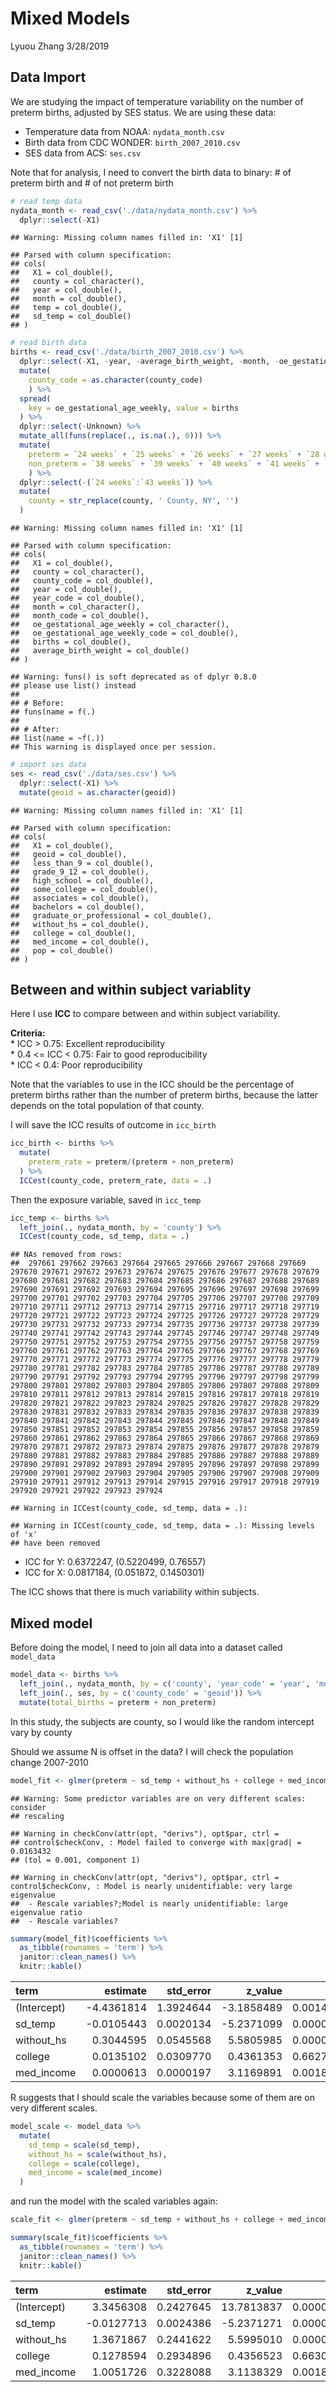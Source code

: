 Mixed Models
================
Lyuou Zhang
3/28/2019

## Data Import

We are studying the impact of temperature variability on the number of
preterm births, adjusted by SES status. We are using these data:

  - Temperature data from NOAA: `nydata_month.csv`  
  - Birth data from CDC WONDER: `birth_2007_2010.csv`  
  - SES data from ACS: `ses.csv`

Note that for analysis, I need to convert the birth data to binary: \#
of preterm birth and \# of not preterm birth

``` r
# read temp data
nydata_month <- read_csv('./data/nydata_month.csv') %>% 
  dplyr::select(-X1)
```

    ## Warning: Missing column names filled in: 'X1' [1]

    ## Parsed with column specification:
    ## cols(
    ##   X1 = col_double(),
    ##   county = col_character(),
    ##   year = col_double(),
    ##   month = col_double(),
    ##   temp = col_double(),
    ##   sd_temp = col_double()
    ## )

``` r
# read birth data
births <- read_csv('./data/birth_2007_2010.csv') %>% 
  dplyr::select(-X1, -year, -average_birth_weight, -month, -oe_gestational_age_weekly_code) %>% 
  mutate(
    county_code = as.character(county_code)
    ) %>% 
  spread(
    key = oe_gestational_age_weekly, value = births
  ) %>% 
  dplyr::select(-Unknown) %>% 
  mutate_all(funs(replace(., is.na(.), 0))) %>% 
  mutate(
    preterm = `24 weeks` + `25 weeks` + `26 weeks` + `27 weeks` + `28 weeks` + `29 weeks` + `30 weeks` + `31 weeks` + `32 weeks` + `33 weeks` + `34 weeks` + `35 weeks` + `36 weeks` + `37 weeks`,
    non_preterm = `38 weeks` + `39 weeks` + `40 weeks` + `41 weeks` + `42 weeks` + `43 weeks`
    ) %>% 
  dplyr::select(-(`24 weeks`:`43 weeks`)) %>% 
  mutate(
    county = str_replace(county, ' County, NY', '')
  )
```

    ## Warning: Missing column names filled in: 'X1' [1]

    ## Parsed with column specification:
    ## cols(
    ##   X1 = col_double(),
    ##   county = col_character(),
    ##   county_code = col_double(),
    ##   year = col_double(),
    ##   year_code = col_double(),
    ##   month = col_character(),
    ##   month_code = col_double(),
    ##   oe_gestational_age_weekly = col_character(),
    ##   oe_gestational_age_weekly_code = col_double(),
    ##   births = col_double(),
    ##   average_birth_weight = col_double()
    ## )

    ## Warning: funs() is soft deprecated as of dplyr 0.8.0
    ## please use list() instead
    ## 
    ## # Before:
    ## funs(name = f(.)
    ## 
    ## # After: 
    ## list(name = ~f(.))
    ## This warning is displayed once per session.

``` r
# import ses data
ses <- read_csv('./data/ses.csv') %>% 
  dplyr::select(-X1) %>% 
  mutate(geoid = as.character(geoid))
```

    ## Warning: Missing column names filled in: 'X1' [1]

    ## Parsed with column specification:
    ## cols(
    ##   X1 = col_double(),
    ##   geoid = col_double(),
    ##   less_than_9 = col_double(),
    ##   grade_9_12 = col_double(),
    ##   high_school = col_double(),
    ##   some_college = col_double(),
    ##   associates = col_double(),
    ##   bachelors = col_double(),
    ##   graduate_or_professional = col_double(),
    ##   without_hs = col_double(),
    ##   college = col_double(),
    ##   med_income = col_double(),
    ##   pop = col_double()
    ## )

## Between and within subject variablity

Here I use **ICC** to compare between and within subject variability.

**Criteria:**  
\* ICC \> 0.75: Excellent reproducibility  
\* 0.4 \<= ICC \< 0.75: Fair to good reproducibility  
\* ICC \< 0.4: Poor reproducibility

Note that the variables to use in the ICC should be the percentage of
preterm births rather than the number of preterm births, because the
latter depends on the total population of that county.

I will save the ICC results of outcome in `icc_birth`

``` r
icc_birth <- births %>% 
  mutate(
    preterm_rate = preterm/(preterm + non_preterm)
  ) %>% 
  ICCest(county_code, preterm_rate, data = .)
```

Then the exposure variable, saved in `icc_temp`

``` r
icc_temp <- births %>% 
  left_join(., nydata_month, by = 'county') %>% 
  ICCest(county_code, sd_temp, data = .)
```

    ## NAs removed from rows:
    ##  297661 297662 297663 297664 297665 297666 297667 297668 297669 297670 297671 297672 297673 297674 297675 297676 297677 297678 297679 297680 297681 297682 297683 297684 297685 297686 297687 297688 297689 297690 297691 297692 297693 297694 297695 297696 297697 297698 297699 297700 297701 297702 297703 297704 297705 297706 297707 297708 297709 297710 297711 297712 297713 297714 297715 297716 297717 297718 297719 297720 297721 297722 297723 297724 297725 297726 297727 297728 297729 297730 297731 297732 297733 297734 297735 297736 297737 297738 297739 297740 297741 297742 297743 297744 297745 297746 297747 297748 297749 297750 297751 297752 297753 297754 297755 297756 297757 297758 297759 297760 297761 297762 297763 297764 297765 297766 297767 297768 297769 297770 297771 297772 297773 297774 297775 297776 297777 297778 297779 297780 297781 297782 297783 297784 297785 297786 297787 297788 297789 297790 297791 297792 297793 297794 297795 297796 297797 297798 297799 297800 297801 297802 297803 297804 297805 297806 297807 297808 297809 297810 297811 297812 297813 297814 297815 297816 297817 297818 297819 297820 297821 297822 297823 297824 297825 297826 297827 297828 297829 297830 297831 297832 297833 297834 297835 297836 297837 297838 297839 297840 297841 297842 297843 297844 297845 297846 297847 297848 297849 297850 297851 297852 297853 297854 297855 297856 297857 297858 297859 297860 297861 297862 297863 297864 297865 297866 297867 297868 297869 297870 297871 297872 297873 297874 297875 297876 297877 297878 297879 297880 297881 297882 297883 297884 297885 297886 297887 297888 297889 297890 297891 297892 297893 297894 297895 297896 297897 297898 297899 297900 297901 297902 297903 297904 297905 297906 297907 297908 297909 297910 297911 297912 297913 297914 297915 297916 297917 297918 297919 297920 297921 297922 297923 297924

    ## Warning in ICCest(county_code, sd_temp, data = .):

    ## Warning in ICCest(county_code, sd_temp, data = .): Missing levels of 'x'
    ## have been removed

  - ICC for Y: 0.6372247, (0.5220499, 0.76557)
  - ICC for X: 0.0817184, (0.051872, 0.1450301)

The ICC shows that there is much variability within subjects.

## Mixed model

Before doing the model, I need to join all data into a dataset called
`model_data`

``` r
model_data <- births %>% 
  left_join(., nydata_month, by = c('county', 'year_code' = 'year', 'month_code' = 'month')) %>%
  left_join(., ses, by = c('county_code' = 'geoid')) %>% 
  mutate(total_births = preterm + non_preterm)
```

In this study, the subjects are county, so I would like the random
intercept vary by county

Should we assume N is offset in the data? I will check the population
change
2007-2010

``` r
model_fit <- glmer(preterm ~ sd_temp + without_hs + college + med_income + (1|county_code), data = model_data, family = 'poisson')
```

    ## Warning: Some predictor variables are on very different scales: consider
    ## rescaling

    ## Warning in checkConv(attr(opt, "derivs"), opt$par, ctrl =
    ## control$checkConv, : Model failed to converge with max|grad| = 0.0163432
    ## (tol = 0.001, component 1)

    ## Warning in checkConv(attr(opt, "derivs"), opt$par, ctrl = control$checkConv, : Model is nearly unidentifiable: very large eigenvalue
    ##  - Rescale variables?;Model is nearly unidentifiable: large eigenvalue ratio
    ##  - Rescale variables?

``` r
summary(model_fit)$coefficients %>% 
  as_tibble(rownames = 'term') %>% 
  janitor::clean_names() %>% 
  knitr::kable()
```

| term        |    estimate | std\_error |    z\_value |     pr\_z |
| :---------- | ----------: | ---------: | ----------: | --------: |
| (Intercept) | \-4.4361814 |  1.3924644 | \-3.1858489 | 0.0014433 |
| sd\_temp    | \-0.0105443 |  0.0020134 | \-5.2371099 | 0.0000002 |
| without\_hs |   0.3044595 |  0.0545568 |   5.5805985 | 0.0000000 |
| college     |   0.0135102 |  0.0309770 |   0.4361353 | 0.6627385 |
| med\_income |   0.0000613 |  0.0000197 |   3.1169891 | 0.0018271 |

R suggests that I should scale the variables because some of them are on
very different scales.

``` r
model_scale <- model_data %>% 
  mutate(
    sd_temp = scale(sd_temp),
    without_hs = scale(without_hs),
    college = scale(college),
    med_income = scale(med_income)
  )
```

and run the model with the scaled variables
again:

``` r
scale_fit <- glmer(preterm ~ sd_temp + without_hs + college + med_income + (1|county_code), data = model_scale, family = 'poisson')

summary(scale_fit)$coefficients %>% 
  as_tibble(rownames = 'term') %>% 
  janitor::clean_names() %>% 
  knitr::kable()
```

| term        |    estimate | std\_error |    z\_value |     pr\_z |
| :---------- | ----------: | ---------: | ----------: | --------: |
| (Intercept) |   3.3456308 |  0.2427645 |  13.7813837 | 0.0000000 |
| sd\_temp    | \-0.0127713 |  0.0024386 | \-5.2371271 | 0.0000002 |
| without\_hs |   1.3671867 |  0.2441622 |   5.5995010 | 0.0000000 |
| college     |   0.1278594 |  0.2934896 |   0.4356523 | 0.6630890 |
| med\_income |   1.0051726 |  0.3228088 |   3.1138329 | 0.0018467 |
